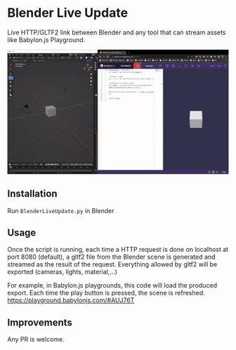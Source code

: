 # Blender Live Update
Live HTTP/GLTF2 link between Blender and any tool that can stream assets like Babylon.js Playground.

![usage](LiveExample.gif)

## Installation
Run `BlenderLiveUpdate.py` in Blender

## Usage
Once the script is running, each time a HTTP request is done on localhost at port 8080 (default), a gltf2 file from the Blender scene is generated and streamed as the result of the request.
Everything allowed by gltf2 will be exported (cameras, lights, material,...)

For example, in Babylon.js playgrounds, this code will load the produced export. Each time the play button is pressed, the scene is refreshed.
https://playground.babylonjs.com/#AUJ76T

## Improvements
Any PR is welcome.
